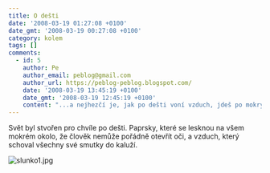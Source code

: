 ```yaml
---
title: O dešti
date: '2008-03-19 01:27:08 +0100'
date_gmt: '2008-03-19 00:27:08 +0100'
category: kolem
tags: []
comments:
  - id: 5
    author: Pe
    author_email: peblog@gmail.com
    author_url: https://peblog-peblog.blogspot.com/
    date: '2008-03-19 13:45:19 +0100'
    date_gmt: '2008-03-19 12:45:19 +0100'
    content: "...a nejhezčí je, jak po dešti voní vzduch, jdeš po mokrých dlažkách a cítíš tu nádhernou plnou vůni zkropené země, která je tak super :-)"
---
```

<p>Svět byl stvořen pro chvíle po dešti. Paprsky, které se lesknou na všem mokrém okolo, že člověk nemůže pořádně otevřít oči, a vzduch, který schoval všechny své smutky do kaluží.</p>
<p><img src='/assets/migrated/wp-uploads/2008/03/slunko1.jpg' alt='slunko1.jpg' /></p>
